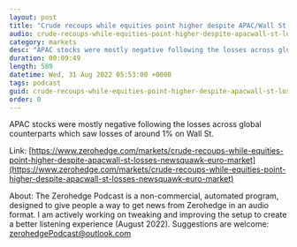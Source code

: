 ```yaml
---
layout: post
title: "Crude recoups while equities point higher despite APAC/Wall St. losses - Newsquawk Euro Market Open"
audio: crude-recoups-while-equities-point-higher-despite-apacwall-st-losses-newsquawk-euro-market-0
category: markets
desc: "APAC stocks were mostly negative following the losses across global counterparts which saw losses of around 1% on Wall St."
duration: 00:09:49
length: 589
datetime: Wed, 31 Aug 2022 05:53:00 +0000
tags: podcast
guid: crude-recoups-while-equities-point-higher-despite-apacwall-st-losses-newsquawk-euro-market-0
order: 0
---
```

APAC stocks were mostly negative following the losses across global counterparts which saw losses of around 1% on Wall St.

Link: [https://www.zerohedge.com/markets/crude-recoups-while-equities-point-higher-despite-apacwall-st-losses-newsquawk-euro-market](https://www.zerohedge.com/markets/crude-recoups-while-equities-point-higher-despite-apacwall-st-losses-newsquawk-euro-market)

About: The Zerohedge Podcast is a non-commercial, automated program, designed to give people a way to get news from Zerohedge in an audio format.  I am actively working on tweaking and improving the setup to create a better listening experience (August 2022).  Suggestions are welcome: [zerohedgePodcast@outlook.com](mailto:zerohedgePodcast@outlook.com)